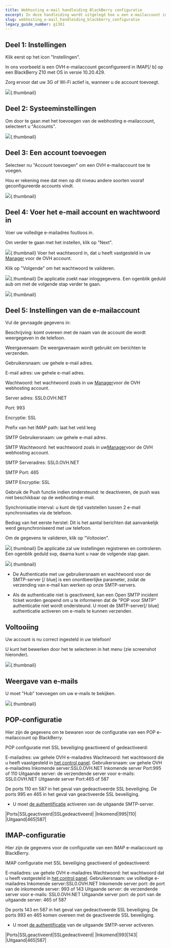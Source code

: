 ```yaml
---
title: Webhosting e-mail handleiding BlackBerry configuratie
excerpt: In deze handleiding wordt uitgelegd hoe u een e-mailaccount installeert op de BlackBerry
slug: webhosting_e-mail_handleiding_blackberry_configuratie
legacy_guide_number: g1381
---
```



## Deel 1: Instellingen
Klik eerst op het icon "Instellingen".

In ons voorbeeld is een OVH e-mailaccount geconfigureerd in IMAP[/ b] op een BlackBerry Z10 met OS in versie 10.20.429.

Zorg ervoor dat uw 3G of Wi-Fi actief is, wanneer u de account toevoegt.

![](images/img_1747.jpg){.thumbnail}


## Deel 2: Systeeminstellingen
Om door te gaan met het toevoegen van de webhosting e-mailaccount, selecteert u "Accounts".

![](images/img_1748.jpg){.thumbnail}


## Deel 3: Een account toevoegen
Selecteer nu "Account toevoegen" om een OVH e-mailaccount toe te voegen.

Hou er rekening mee dat men op dit niveau andere soorten vooraf geconfigureerde accounts vindt.

![](images/img_1749.jpg){.thumbnail}


## Deel 4: Voer het e-mail account en wachtwoord in
Voer uw volledige e-mailadres foutloos in.

Om verder te gaan met het instellen, klik op "Next".

![](images/img_1750.jpg){.thumbnail}
Voer het wachtwoord in, dat u heeft vastgesteld in uw [Manager](https://www.ovh.com/managerv3/) voor de OVH account.

Klik op "Volgende" om het wachtwoord te valideren.

![](images/img_1751.jpg){.thumbnail}
De applicatie zoekt naar inloggegevens. Een ogenblik geduld aub om met de volgende stap verder te gaan.

![](images/img_1752.jpg){.thumbnail}


## Deel 5: Instellingen van de e-mailaccount
Vul de gevraagde gegevens in:

Beschrijving: komt overeen met de naam van de account die wordt weergegeven in de telefoon.

Weergavenaam: De weergavenaam wordt gebruikt om berichten te verzenden.

Gebruikersnaam: uw gehele e-mail adres.

E-mail adres: uw gehele e-mail adres.

Wachtwoord: het wachtwoord zoals in uw [Manager](https://www.ovh.com/managerv3/)voor de OVH webhosting account.

Server adres: SSL0.OVH.NET

Port: 993

Encryptie: SSL

Prefix van het IMAP path: laat het veld leeg

SMTP Gebruikersnaam: uw gehele e-mail adres.

SMTP Wachtwoord: het wachtwoord zoals in uw[Manager](https://www.ovh.com/managerv3/)voor de OVH webhosting account.

SMTP Serveradres: SSL0.OVH.NET

SMTP Port: 465

SMTP Encryptie: SSL

Gebruik de Push functie indien ondersteund: te deactiveren, de push was niet beschikbaar op de webhosting e-mail.

Synchronisatie interval: u kunt de tijd vaststellen tussen 2 e-mail synchronisaties via de telefoon.

Bedrag van het eerste herstel: Dit is het aantal berichten dat aanvankelijk werd gesynchroniseerd met uw telefoon.

Om de gegevens te valideren, klik op "Voltooien".

![](images/img_1753.jpg){.thumbnail}
De applicatie zal uw instellingen registreren en controleren. Een ogenblik geduld svp, daarna kunt u naar de volgende stap gaan.

![](images/img_1754.jpg){.thumbnail}

- De Authenticatie met uw gebruikersnaam en wachtwoord voor de  SMTP-server [/ blue] is een onontbeerlijke parameter, zodat de verzending van e-mail kan werken op onze SMTP-servers.

- Als de authenticatie niet is geactiveerd, kan een Open SMTP incident ticket worden geopend om u te informeren dat de "POP voor SMTP" authenticatie niet wordt ondersteund. U moet de SMTP-server[/ blue] authenticatie activeren om e-mails te kunnen verzenden.




## Voltooiing
Uw account is nu correct ingesteld in uw telefoon!

U kunt het bewerken door het te selecteren in het menu (zie screenshot hieronder).

![](images/img_1755.jpg){.thumbnail}

## Weergave van e-mails
U moet "Hub" toevoegen om uw e-mails te bekijken.

![](images/img_1756.jpg){.thumbnail}


## POP-configuratie
Hier zijn de gegevens om te bewaren voor de configuratie van een POP e-mailaccount op BlackBerry.

POP configuratie met SSL beveiliging geactiveerd of gedeactiveerd:

E-mailadres: uw gehele OVH e-mailadres
Wachtwoord: het wachtwoord die u heeft vaastgesteld in [het control panel](https://www.ovh.com/managerv3/).
Gebruikersnaam: uw gehele OVH e-mailadres
Inkomende server:SSL0.OVH.NET
Inkomende server Port:995 of 110
Uitgaande server: de verzendende server voor e-mails: SSL0.OVH.NET
Uitgaande server Port:465 of 587

De ports 110 en 587 in het geval van gedeactiveerde SSL beveiliging.
De ports 995 en 465 in het geval van geactiveerde SSL beveiliging.


- U moet [de authentificatie](#configuration_du_compte_e-mail_mutualise_sous_blackberry_partie_5_parametres_du_compte_e-mail) activeren van de uitgaande SMTP-server.


|Ports|SSLgeactiveerd|SSLgedeactiveerd|
|Inkomend|995|110|
|Uitgaand|465|587|




## IMAP-configuratie
Hier zijn de gegevens voor de configuratie van een IMAP e-mailaccount op BlackBerry.

IMAP configuratie met SSL beveiliging geactiveerd of gedeactiveerd:

E-mailadres: uw gehele OVH e-mailadres
Wachtwoord: het wachtwoord dat u heeft vastgesteld in [het control panel](https://www.ovh.com/managerv3/).
Gebruikersnaam: uw volledige e-mailadres 
Inkomende server:SSL0.OVH.NET
Inkomende server port: de port van de inkomende server: 993 of 143
Uitgaande server: de verzendende server voor e-mails: SSL0.OVH.NET
Uitgaande server port: de port van de uitgaande server: 465 of 587

De ports 143 en 587 in het geval van gedeactiveerde SSL beveiliging.
De ports 993 en 465 komen overeen met de geactiveerde SSL beveiliging.


- U moet [de authentificatie](#configuration_du_compte_e-mail_mutualise_sous_blackberry_partie_5_parametres_du_compte_e-mail) van de uitgaande SMTP-server activeren.


|Ports|SSLgeactiveerd|SSLgedeactiveerd|
|Inkomend|993|143|
|Uitgaand|465|587|



